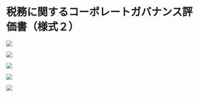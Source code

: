 # 税務に関するコーポレートガバナンス評価書（様式２）

![](https://www.nta.go.jp/tmp/c34dc82a-13ce-4abf-b4e5-f5311e04c005/images/09f6e280723bdee1fa815a89a5f196ca3e3d567b63b090b3f4a64a8e51913178.jpg)

![](https://www.nta.go.jp/tmp/c34dc82a-13ce-4abf-b4e5-f5311e04c005/images/7abfca91f352b585f5e4462dba025be5f97348f39a75589e6a3fb3d05c57d4cc.jpg)

![](https://www.nta.go.jp/tmp/c34dc82a-13ce-4abf-b4e5-f5311e04c005/images/e53558e34b72ddde6f9c03ad59e39f9e94c9cdbd1da8b342b7d4b8b212608be2.jpg)

![](https://www.nta.go.jp/tmp/c34dc82a-13ce-4abf-b4e5-f5311e04c005/images/a66eb1ce070fb72e5af39968359ad52ee6f1c7bb0123fe3b2529aa2ae5dea587.jpg)

![](https://www.nta.go.jp/tmp/c34dc82a-13ce-4abf-b4e5-f5311e04c005/images/e4c72659777c9ed831a38722e0fb8c8643cfd628f366296cfc39f08f7d4b3cf7.jpg)